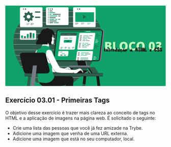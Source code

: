 ![](../bannerdosblocos/trybe-exercicios-bloco03.png)

## Exercício 03.01 - Primeiras Tags

O objetivo desse exercício é trazer mais clareza ao conceito de tags no HTML e a aplicação de imagens na página web. É solicitado o seguinte: 

* Crie uma lista das pessoas que você já fez amizade na Trybe.
* Adicione uma imagem que venha de uma URL externa.
* Adicione uma imagem que está no seu computador, local.